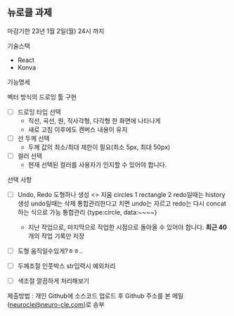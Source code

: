 ## 뉴로클 과제

마감기한 23년 1월 2일(월) 24시 까지

기술스택

- React
- Konva

기능명세

벡터 방식의 드로잉 툴 구현

- [ ] 드로잉 타입 선택
  - 직선, 곡선, 원, 직사각형, 다각형 한 화면에 나타나게
  - 새로 고침 이후에도 캔버스 내용이 유지
- [ ] 선 두께 선택
  - 두께 값의 최소/최대 제한이 필요(최소 5px, 최대 50px)
- [ ] 컬러 선택
  - 현재 선택된 컬러를 사용자가 인지할 수 있어야 합니다.

선택 사항

- [ ] Undo, Redo
      도형하나 생성 <> 지움
      circles 1
      rectangle 2
      redo일때는 history생성
      undo일때는 삭제
      통합관리한다고 치면 undo는 자르고 redo는 다시 concat하는 식으로 가능
      통합관리 {type:circle, data:~~~~}

  - 지난 작업으로, 마지막으로 작업한 시점으로 돌아올 수 있어야 합니다. **최근 40**개의 작업 기록만 저장

- [ ] 도형 움직일수있게?ㅎㅎ..
- [ ] 두께조절 인풋박스 str입력시 예외처리
- [ ] 색조절 깔끔하게 처리해보기

제출방법 : 개인 Github에 소스코드 업로드 후 Github 주소를 본 메일(neurocle@neuro-cle.com)로 송부
